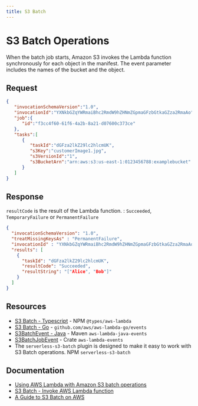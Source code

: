 ```yaml
---
title: S3 Batch
---
```


# S3 Batch Operations

When the batch job starts, Amazon S3 invokes the Lambda function synchronously for each object in the manifest. The event parameter includes the names of the bucket and the object.

## Request

```json title="Example Amazon S3 batch request event"
{
   "invocationSchemaVersion":"1.0",
   "invocationId":"YXNkbGZqYWRmaiBhc2RmdW9hZHNmZGpmaGFzbGtkaGZza2RmaAo",
   "job":{
      "id":"f3cc4f60-61f6-4a2b-8a21-d07600c373ce"
   },
   "tasks":[
      {
         "taskId":"dGFza2lkZ29lc2hlcmUK",
         "s3Key":"customerImage1.jpg",
         "s3VersionId":"1",
         "s3BucketArn":"arn:aws:s3:us-east-1:0123456788:examplebucket"
      }
   ]
}
```

## Response

`resultCode` is the result of the Lambda function.
: `Succeeded`, `TemporaryFailure` or `PermanentFailure`

```json title="Example Amazon S3 batch response"
{
  "invocationSchemaVersion": "1.0",
  "treatMissingKeysAs" : "PermanentFailure",
  "invocationId" : "YXNkbGZqYWRmaiBhc2RmdW9hZHNmZGpmaGFzbGtkaGZza2RmaAo",
  "results": [
    {
      "taskId": "dGFza2lkZ29lc2hlcmUK",
      "resultCode": "Succeeded",
      "resultString": "["Alice", "Bob"]"
    }
  ]
}
```

## Resources

- [S3 Batch - Typescript](https://github.com/DefinitelyTyped/DefinitelyTyped/blob/master/types/aws-lambda/trigger/s3-batch.d.ts) - NPM `@types/aws-lambda`
- [S3 Batch - Go](https://github.com/aws/aws-lambda-go/blob/main/events/s3_batch_job.go) - `github.com/aws/aws-lambda-go/events`
- [S3BatchEvent - Java](https://github.com/aws/aws-lambda-java-libs/blob/master/aws-lambda-java-events/src/main/java/com/amazonaws/services/lambda/runtime/events/S3BatchEvent.java) - Maven `aws-lambda-java-events`
- [S3BatchJobEvent](https://github.com/LegNeato/aws-lambda-events/blob/master/aws_lambda_events/src/generated/s3_batch_job.rs) - Crate `aws-lambda-events`
- The `serverless-s3-batch` plugin is designed to make it easy to work with S3 Batch operations. NPM `serverless-s3-batch`

## Documentation

- [Using AWS Lambda with Amazon S3 batch operations](https://docs.aws.amazon.com/lambda/latest/dg/services-s3-batch.html)
- [S3 Batch - Invoke AWS Lambda function](https://docs.aws.amazon.com/AmazonS3/latest/userguide/batch-ops-invoke-lambda.html)
- [A Guide to S3 Batch on AWS](https://www.alexdebrie.com/posts/s3-batch/)
